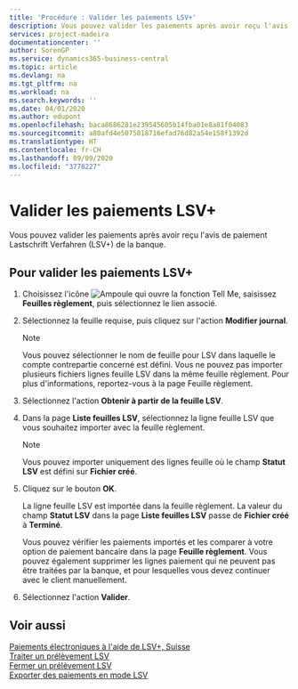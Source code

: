 ```yaml
---
title: 'Procédure : Valider les paiements LSV+'
description: Vous pouvez valider les paiements après avoir reçu l'avis de paiement Lastschrift Verfahren (LSV+) de la banque.
services: project-madeira
documentationcenter: ''
author: SorenGP
ms.service: dynamics365-business-central
ms.topic: article
ms.devlang: na
ms.tgt_pltfrm: na
ms.workload: na
ms.search.keywords: ''
ms.date: 04/01/2020
ms.author: edupont
ms.openlocfilehash: baca8686281e239545605b14fba01e8a81f04083
ms.sourcegitcommit: a80afd4e5075018716efad76d82a54e158f1392d
ms.translationtype: HT
ms.contentlocale: fr-CH
ms.lasthandoff: 09/09/2020
ms.locfileid: "3778227"
---
```

# <a name="post-lsv-payments"></a>Valider les paiements LSV+
Vous pouvez valider les paiements après avoir reçu l'avis de paiement Lastschrift Verfahren (LSV+) de la banque.  

## <a name="to-post-lsv-payments"></a>Pour valider les paiements LSV+  

1.  Choisissez l'icône ![Ampoule qui ouvre la fonction Tell Me](../../media/ui-search/search_small.png "Dites-moi ce que vous voulez faire"), saisissez **Feuilles règlement**, puis sélectionnez le lien associé.  
2.  Sélectionnez la feuille requise, puis cliquez sur l'action **Modifier journal**.  

    > [!NOTE]  
    >  Vous pouvez sélectionner le nom de feuille pour LSV dans laquelle le compte contrepartie concerné est défini. Vous ne pouvez pas importer plusieurs fichiers lignes feuille LSV dans la même feuille règlement. Pour plus d'informations, reportez-vous à la page Feuille règlement.  

3.  Sélectionnez l'action **Obtenir à partir de la feuille LSV**.  
4.  Dans la page **Liste feuilles LSV**, sélectionnez la ligne feuille LSV que vous souhaitez importer avec la feuille règlement.  

    > [!NOTE]  
    >  Vous pouvez importer uniquement des lignes feuille où le champ **Statut LSV** est défini sur **Fichier créé**.  

5.  Cliquez sur le bouton **OK**.  

    La ligne feuille LSV est importée dans la feuille règlement. La valeur du champ **Statut LSV** dans la page **Liste feuilles LSV** passe de **Fichier créé** à **Terminé**.  

    Vous pouvez vérifier les paiements importés et les comparer à votre option de paiement bancaire dans la page **Feuille règlement**. Vous pouvez également supprimer les lignes paiement qui ne peuvent pas être traitées par la banque, et pour lesquelles vous devez continuer avec le client manuellement.  

6.  Sélectionnez l'action **Valider**.  

## <a name="see-also"></a>Voir aussi  
 [Paiements électroniques à l'aide de LSV+, Suisse](swiss-electronic-payments-using-lsv-.md)   
 [Traiter un prélèvement LSV](how-to-process-an-lsv-collection.md)   
 [Fermer un prélèvement LSV](how-to-close-an-lsv-collection.md)   
 [Exporter des paiements en mode LSV](how-to-export-payments-using-lsv.md) 
